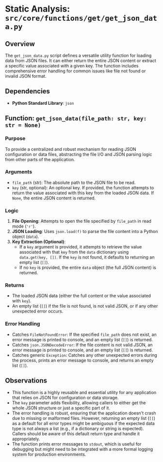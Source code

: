 # Static Analysis: `src/core/functions/get/get_json_data.py`

## Overview
The `get_json_data.py` script defines a versatile utility function for loading data from JSON files. It can either return the entire JSON content or extract a specific value associated with a given key. The function includes comprehensive error handling for common issues like file not found or invalid JSON format.

## Dependencies
- **Python Standard Library**: `json`

## Function: `get_json_data(file_path: str, key: str = None)`

### Purpose
To provide a centralized and robust mechanism for reading JSON configuration or data files, abstracting the file I/O and JSON parsing logic from other parts of the application.

### Arguments
- `file_path` (str): The absolute path to the JSON file to be read.
- `key` (str, optional): An optional key. If provided, the function attempts to return the value associated with this key from the loaded JSON data. If `None`, the entire JSON content is returned.

### Logic
1.  **File Opening**: Attempts to open the file specified by `file_path` in read mode (`'r'`).
2.  **JSON Loading**: Uses `json.load(f)` to parse the file content into a Python object (`data`).
3.  **Key Extraction (Optional)**:
    -   If a `key` argument is provided, it attempts to retrieve the value associated with that `key` from the `data` dictionary using `data.get(key, [])`. If the `key` is not found, it defaults to returning an empty list (`[]`).
    -   If no `key` is provided, the entire `data` object (the full JSON content) is returned.

### Returns
- The loaded JSON data (either the full content or the value associated with `key`).
- An empty list (`[]`) if the file is not found, is not valid JSON, or if any other unexpected error occurs.

### Error Handling
- Catches `FileNotFoundError`: If the specified `file_path` does not exist, an error message is printed to console, and an empty list (`[]`) is returned.
- Catches `json.JSONDecodeError`: If the file content is not valid JSON, an error message is printed to console, and an empty list (`[]`) is returned.
- Catches generic `Exception`: Catches any other unexpected errors during the process, prints an error message to console, and returns an empty list (`[]`).

## Observations
- This function is a highly reusable and essential utility for any application that relies on JSON for configuration or data storage.
- The `key` parameter adds flexibility, allowing callers to either get the whole JSON structure or just a specific part of it.
- The error handling is robust, ensuring that the application doesn't crash due to missing or malformed files. However, returning an empty list (`[]`) as a default for all error types might be ambiguous if the expected data type is not always a list (e.g., if a dictionary or string is expected). Callers should be aware of this default return type and handle it appropriately.
- The function prints error messages to `stdout`, which is useful for debugging but might need to be integrated with a more formal logging system for production environments.
